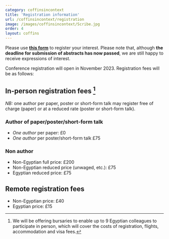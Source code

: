 ```yaml
---
category: coffinsincontext
title: 'Registration information'
url: /coffinsincontext/registration
image: /images/coffinsincontext/Scribe.jpg
order: 4
layout: coffins
---
```


Please use **[this form](https://forms.gle/PmZZAsfGHCsqaYCT8)** to register your interest. Please note that, although **the deadline for submission of abstracts has now passed**, we are still happy to receive expressions of interest.

Conference registration will open in November 2023. Registration fees will be as follows: 

## In-person registration fees [^1]
*NB:* one author per paper, poster or short-form talk may register free of charge (paper) or at a reduced rate (poster or short-form talk). 

### Author of paper/poster/short-form talk
- _One author_ per paper: £0
- _One author_ per poster/short-form talk £75
### Non author
- Non-Egyptian full price: 	£200
- Non-Egyptian reduced price (unwaged, etc.):	£75
- Egyptian reduced price:  £75

## Remote registration fees

- Non-Egyptian price:  £40
- Egyptian price:  £15

[^1]: We will be offering bursaries to enable up to 9 Egyptian colleagues to participate in person, which will cover the costs of registration, flights, accommodation and visa fees.
